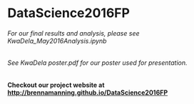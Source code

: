 # DataScience2016FP

###### For our final results and analysis, please see KwaDela_May2016Analysis.ipynb
###### See KwaDela poster.pdf for our poster used for presentation.

#### Checkout our project website at http://brennamanning.github.io/DataScience2016FP 
